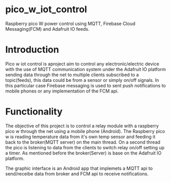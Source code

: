 # pico_w_iot_control
Raspberry pico W power control using MQTT, Firebase Cloud Messaging(FCM) and Adafruit IO feeds. 

# Introduction
Pico w iot control is aproject aim to control any electronic/electric device with the use of MQTT communication system under the Adafruit IO platform sending data through the net to multiple clients subscribed to a topic(feeds), this data could be from a sensor or simply on/off signals. In this particular case Firebase messaging is used to sent push notifications to mobile phones or any implementation of the FCM api.

# Functionality 
The objective of this project is to control a relay module with a raspberry pico w through the net using a mobile phone (Android). The Raspberry pico w is reading temperature data from it's own temp sensor and feeding it back to the broker(MQTT server) on the main thread. On a second thread the pico is listening to data from the clients to switch relay on/off setting up a timer. As mentioned before the broker(Server) is base on the Adafruit IO platform.

The graphic interface is an Android app that implemets a MQTT api to send/receibe data from broker and FCM api to receive notifications.
